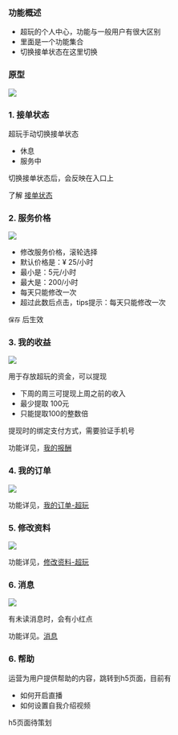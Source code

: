 ### 功能概述
* 超玩的个人中心，功能与一般用户有很大区别
* 里面是一个功能集合
* 切换接单状态在这里切换

### 原型
![](img/个人中心-超玩.jpg)

### 1. 接单状态
超玩手动切换接单状态

* 休息
* 服务中

切换接单状态后，会反映在入口上

了解 [接单状态](order-xplayer-state.md)

### 2. 服务价格

![](img/个人中心-超玩-修改服务价格.jpg)

* 修改服务价格，滚轮选择
* 默认价格是：¥ 25/小时
* 最小是：5元/小时
* 最大是：200/小时
* 每天只能修改一次
* 超过此数后点击，tips提示：每天只能修改一次

`保存` 后生效

### 3. 我的收益
![](img/个人中心-超玩-我的收益.jpg)

用于存放超玩的资金，可以提现

* 下周的周三可提现上周之前的收入
* 最少提取 100元
* 只能提取100的整数倍

提现时的绑定支付方式，需要验证手机号

功能详见，[我的报酬](index-my-xplayer-wallet.md)

### 4. 我的订单
![](img/我的订单-超玩.jpg)

功能详见，[我的订单-超玩](order-list.md)

### 5. 修改资料
![](img/个人中心-超玩-修改资料.jpg)

功能详见，[修改资料-超玩](xplayer-info-edit.md)

### 6. 消息
![](img/个人中心-超玩-消息.jpg)

有未读消息时，会有小红点

功能详见。[消息](message.md)

### 6. 帮助
运营为用户提供帮助的内容，跳转到h5页面，目前有

* 如何开启直播
* 如何设置自我介绍视频

h5页面待策划
